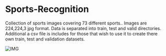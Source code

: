 # Sports-Recognition

Collection of sports images covering 73 different sports.. Images are 224,224,3 jpg format. Data is separated into train, test and valid directories. Additional a csv file is includes for those that wish to use it to create there own train, test and validation datasets.

![IMG](https://i.ibb.co/wh7LpYm/download.jpg)
